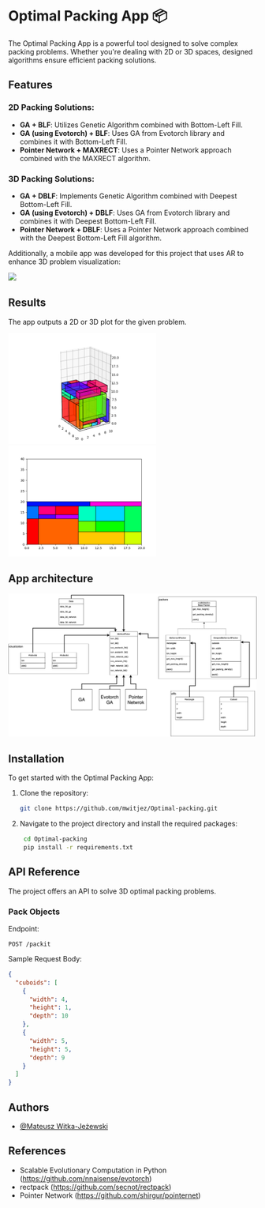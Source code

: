 # Optimal Packing App 📦

The Optimal Packing App is a powerful tool designed to solve complex packing problems. Whether you're dealing with 2D or 3D spaces, designed algorithms ensure efficient packing solutions.

## Features

### 2D Packing Solutions:
- **GA + BLF**: Utilizes Genetic Algorithm combined with Bottom-Left Fill.
- **GA (using Evotorch) + BLF**: Uses GA from Evotorch library and combines it with Bottom-Left Fill.
- **Pointer Network + MAXRECT**: Uses a Pointer Network approach combined with the MAXRECT algorithm.

### 3D Packing Solutions:
- **GA + DBLF**: Implements Genetic Algorithm combined with Deepest Bottom-Left Fill.
- **GA (using Evotorch) + DBLF**: Uses GA from Evotorch library and combines it with Deepest Bottom-Left Fill.
- **Pointer Network + DBLF**: Uses a Pointer Network approach combined with the Deepest Bottom-Left Fill algorithm.

Additionally, a mobile app was developed for this project that uses AR to enhance 3D problem visualization:

<img src="img/mobile_app.PNG" width="200"/>

## Results

The app outputs a 2D or 3D plot for the given problem.

<img src="img/GA_3D_viz_27.png" width="300"/>
<img src="img/neuroevolution_2D-16.png" width="300"/>

## App architecture

<img src="img/architektura.png"/>

## Installation

To get started with the Optimal Packing App:

1. Clone the repository:
   ```bash
   git clone https://github.com/mwitjez/Optimal-packing.git
    ```

2. Navigate to the project directory and install the required packages:
   ```bash
    cd Optimal-packing
    pip install -r requirements.txt
    ```
## API Reference

The project offers an API to solve 3D optimal packing problems.

### Pack Objects
Endpoint:

```http
POST /packit
```
Sample Request Body:

```json
{
  "cuboids": [
    {
      "width": 4,
      "height": 1,
      "depth": 10
    },
    {
      "width": 5,
      "height": 5,
      "depth": 9
    }
  ]
}
```
## Authors
- [@Mateusz Witka-Jeżewski](https://www.github.com/mwitjez)

## References
- Scalable Evolutionary Computation in Python (https://github.com/nnaisense/evotorch)
- rectpack (https://github.com/secnot/rectpack)
- Pointer Network (https://github.com/shirgur/pointernet)
